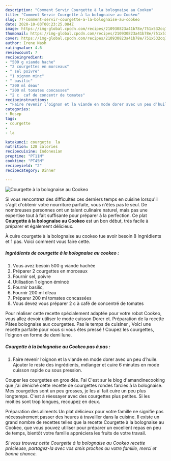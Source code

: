 ```yaml
---
description: "Comment Servir Courgette à la bolognaise au Cookeo"
title: "Comment Servir Courgette à la bolognaise au Cookeo"
slug: 77-comment-servir-courgette-a-la-bolognaise-au-cookeo
date: 2020-10-03T00:23:25.084Z
image: https://img-global.cpcdn.com/recipes/210930823a41b78e/751x532cq70/courgette-a-la-bolognaise-au-cookeo-photo-principale-de-la-recette.jpg
thumbnail: https://img-global.cpcdn.com/recipes/210930823a41b78e/751x532cq70/courgette-a-la-bolognaise-au-cookeo-photo-principale-de-la-recette.jpg
cover: https://img-global.cpcdn.com/recipes/210930823a41b78e/751x532cq70/courgette-a-la-bolognaise-au-cookeo-photo-principale-de-la-recette.jpg
author: Irene Nash
ratingvalue: 4.6
reviewcount: 7
recipeingredient:
- "500 g viande hache"
- "2 courgettes en morceaux"
- " sel poivre"
- "1 oignon minc"
- " basilic"
- "200 ml deau"
- "200 ml tomates concasses"
- "2 c  caf de concentr de tomates"
recipeinstructions:
- "Faire revenir l’oignon et la viande en mode dorer avec un peu d’huile. Ajouter le reste des ingrédients, mélanger et cuire 6 minutes en mode cuisson rapide ou sous pression."
categories:
- Resep
tags:
- courgette
- 
- la

katakunci: courgette  la 
nutrition: 128 calories
recipecuisine: Indonesian
preptime: "PT11M"
cooktime: "PT45M"
recipeyield: "2"
recipecategory: Dinner

---
```



![Courgette à la bolognaise au Cookeo](https://img-global.cpcdn.com/recipes/210930823a41b78e/751x532cq70/courgette-a-la-bolognaise-au-cookeo-photo-principale-de-la-recette.jpg)

Si vous rencontrez des difficultés ces derniers temps en cuisine lorsqu'il s'agit d'obtenir votre nourriture parfaite, vous n'êtes pas le seul. De nombreuses personnes ont un talent culinaire naturel, mais pas une expertise tout à fait suffisante pour préparer à la perfection. Ce plat <strong> Courgette à la bolognaise au Cookeo </strong> est un bon début, très facile à préparer et également délicieux.

<!--inarticleads1-->

À cuire courgette à la bolognaise au cookeo tue avoir besoin 8 Ingrédients et 1 pas. Voici comment vous faire cette.

##### Ingrédients de courgette à la bolognaise au cookeo :

1. Vous avez besoin 500 g viande hachée
1. Préparer 2 courgettes en morceaux
1. Fournir  sel, poivre
1. Utilisation 1 oignon émincé
1. Fournir  basilic,
1. Fournir 200 ml d’eau
1. Préparer 200 ml tomates concassées
1. Vous devez vous préparer 2 c à café de concentré de tomates


Pour réaliser cette recette spécialement adaptée pour votre robot Cookeo, vous allez devoir utiliser le mode cuisson Dorer et. Préparation de la recette Pâtes bolognaise aux courgettes. Pas le temps de cuisiner , Voici une recette parfaite pour vous si vous êtes pressé ! Coupez les courgettes, l&#39;oignon en forme de demi lune. 

<!--inarticleads2-->

##### Courgette à la bolognaise au Cookeo pas à pas :

1. Faire revenir l’oignon et la viande en mode dorer avec un peu d’huile. Ajouter le reste des ingrédients, mélanger et cuire 6 minutes en mode cuisson rapide ou sous pression.


Couper les courgettes en gros dés. Fai C&#39;est sur le blog d&#39;amandinecooking que j&#39;ai déniché cette recette de courgettes rondes farcies à la bolognaise. Mes courgettes sont un peu grosses, je les ai fait cuire un peu plus longtemps. C&#39;est à réessayer avec des courgettes plus petites. Si les moitiés sont trop longues, recoupez en deux. 

<!--inarticleads1-->

<p>
Préparation des aliments Un plat délicieux pour votre famille ne signifie pas nécessairement passer des heures à travailler dans la cuisine. Il existe un grand nombre de recettes telles que la recette Courgette à la bolognaise au Cookeo, que vous pouvez utiliser pour préparer un excellent repas en peu de temps, bientôt votre famille appréciera les fruits de votre travail.
</p>

<p>
<i>Si vous trouvez cette Courgette à la bolognaise au Cookeo recette précieuse, partagez-la avec vos amis proches ou votre famille, merci et bonne chance.</i>
</p>
